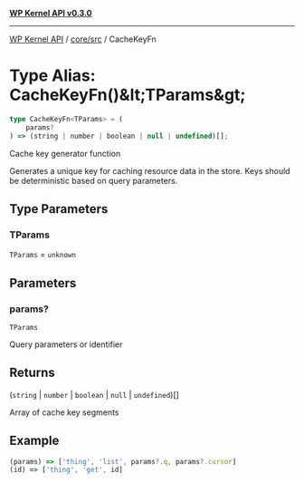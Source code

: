 [**WP Kernel API v0.3.0**](../../../README.md)

---

[WP Kernel API](../../../README.md) / [core/src](../README.md) / CacheKeyFn

# Type Alias: CacheKeyFn()\&lt;TParams\&gt;

```ts
type CacheKeyFn<TParams> = (
	params?
) => (string | number | boolean | null | undefined)[];
```

Cache key generator function

Generates a unique key for caching resource data in the store.
Keys should be deterministic based on query parameters.

## Type Parameters

### TParams

`TParams` = `unknown`

## Parameters

### params?

`TParams`

Query parameters or identifier

## Returns

(`string` \| `number` \| `boolean` \| `null` \| `undefined`)[]

Array of cache key segments

## Example

```ts
(params) => ['thing', 'list', params?.q, params?.cursor]
(id) => ['thing', 'get', id]
```
